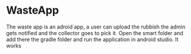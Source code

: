 # WasteApp
The waste app is an adroid app, a user can upload the rubbish the admin gets notified and the collector goes to pick it.
Open the smart folder and add there the gradle folder and run the application in android studio.
It works

